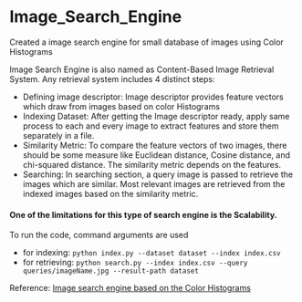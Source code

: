 # Image_Search_Engine
Created a image search engine  for small database of images using Color Histograms

Image Search Engine is also named as Content-Based Image Retrieval System. Any retrieval system includes 4 distinct steps:
* Defining image descriptor: Image descriptor provides feature vectors which draw from images based on color Histograms
* Indexing Dataset: After getting the Image descriptor ready, apply same process to each and every image to extract features and store them separately in a file.
* Similarity Metric: To compare the feature vectors of two images, there should be some measure like Euclidean distance, Cosine distance, and chi-squared distance. The similarity metric depends on the features.
* Searching: In searching section, a query image is passed to retrieve the images which are similar. Most relevant images are retrieved from the indexed images based on the similarity metric.

#### One of the limitations for this type of search engine is the Scalability.

To run the code, command arguments are used
- for indexing: `python index.py --dataset dataset --index index.csv`
- for retrieving: `python search.py --index index.csv --query queries/imageName.jpg --result-path dataset`

Reference: [Image search engine based on the Color Histograms](https://www.pyimagesearch.com/2014/12/01/complete-guide-building-image-search-engine-python-opencv/)








